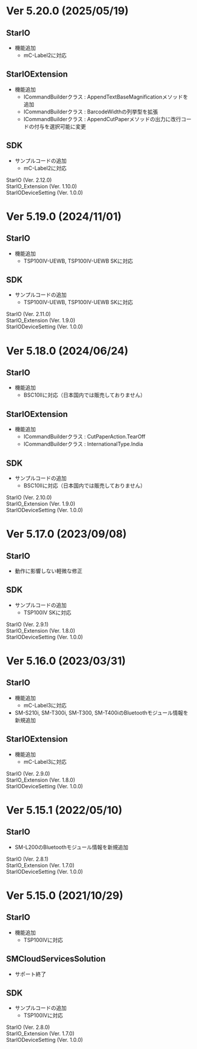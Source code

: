 # Ver 5.20.0 (2025/05/19)

## StarIO
- 機能追加
    * mC-Label2に対応

## StarIOExtension
- 機能追加
    * ICommandBuilderクラス : AppendTextBaseMagnificationメソッドを追加
    * ICommandBuilderクラス : BarcodeWidthの列挙型を拡張
    * ICommandBuilderクラス : AppendCutPaperメソッドの出力に改行コードの付与を選択可能に変更

## SDK
- サンプルコードの追加
    * mC-Label2に対応

StarIO (Ver. 2.12.0)<br>
StarIO_Extension (Ver. 1.10.0)<br>
StarIODeviceSetting (Ver. 1.0.0)


# Ver 5.19.0 (2024/11/01)

## StarIO
- 機能追加
  * TSP100IV-UEWB, TSP100IV-UEWB SKに対応

## SDK
- サンプルコードの追加
  * TSP100IV-UEWB, TSP100IV-UEWB SKに対応

StarIO (Ver. 2.11.0)<br>
StarIO_Extension (Ver. 1.9.0)<br>
StarIODeviceSetting (Ver. 1.0.0)


# Ver 5.18.0 (2024/06/24)

## StarIO
- 機能追加
    * BSC10IIに対応（日本国内では販売しておりません）

## StarIOExtension
- 機能追加
    * ICommandBuilderクラス : CutPaperAction.TearOff
    * ICommandBuilderクラス : InternationalType.India

## SDK
- サンプルコードの追加
    * BSC10IIに対応（日本国内では販売しておりません）

StarIO (Ver. 2.10.0)<br>
StarIO_Extension (Ver. 1.9.0)<br>
StarIODeviceSetting (Ver. 1.0.0)


# Ver 5.17.0 (2023/09/08)

## StarIO
- 動作に影響しない軽微な修正

## SDK
- サンプルコードの追加
   * TSP100IV SKに対応

StarIO (Ver. 2.9.1)<br>
StarIO_Extension (Ver. 1.8.0)<br>
StarIODeviceSetting (Ver. 1.0.0)


# Ver 5.16.0 (2023/03/31)

## StarIO
- 機能追加
    * mC-Label3に対応
- SM-S210i, SM-T300i, SM-T300, SM-T400iのBluetoothモジュール情報を新規追加

## StarIOExtension
- 機能追加
    * mC-Label3に対応

StarIO (Ver. 2.9.0)<br>
StarIO_Extension (Ver. 1.8.0)<br>
StarIODeviceSetting (Ver. 1.0.0)


# Ver 5.15.1 (2022/05/10)

## StarIO
- SM-L200のBluetoothモジュール情報を新規追加

StarIO (Ver. 2.8.1)<br>
StarIO_Extension (Ver. 1.7.0)<br>
StarIODeviceSetting (Ver. 1.0.0)


# Ver 5.15.0 (2021/10/29)

## StarIO
- 機能追加
    * TSP100IVに対応

## SMCloudServicesSolution
- サポート終了

## SDK
- サンプルコードの追加
    * TSP100IVに対応

StarIO (Ver. 2.8.0)<br>
StarIO_Extension (Ver. 1.7.0)<br>
StarIODeviceSetting (Ver. 1.0.0)